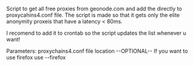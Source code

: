 Script to get all free proxies from geonode.com and add the directly to proxycahins4.conf file. The script is made so that it gets only the elite anonymity proxeis that have a latency < 80ms.

I recomend to add it to crontab so the script updates the list whenever u want!

Parameters: proxychains4.conf file location
--OPTIONAL--
If you want to use firefox use --firefox